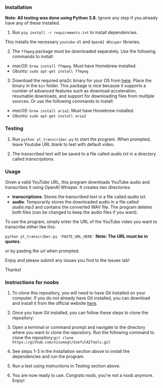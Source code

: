 ### Installation
**Note: All testing was done using Python 3.8.** Ignore any step if you already have any of these installed.
1. Run ```pip install -r requirements.txt``` to install dependencies.

This installs the necessary `youtube-dl` and `OpenAI Whisper` libraries.

2. The `ffmpeg` package must be downloaded separately. Use the following commands to install:
- *macOS*: ```brew install ffmpeg```. Must have Homebrew installed.
- *Ubuntu*: ```sudo apt-get install ffmpeg```

3. Download the required aria2c binary for your OS from [here](https://aria2.github.io/).
   Place the binary in the `bin` folder. This package is nice because it supports a number of advanced features such
   as download acceleration, resumable downloads, and support for downloading files from multiple sources.
   Or use the following commands to install:
- *macOS*: ```brew install aria2```. Must have Homebrew installed.
- *Ubuntu*: ```sudo apt-get install aria2```
### Testing
1. Run ```python yt_transcriber.py``` to start the program. When prompted, leave
   Youtube URL blank to test with default video.

2. The transcribed text will be saved to a file called *audio.txt* in
   a directory called *transcriptions*.

### Usage
Given a valid YouTube URL, this program downloads YouTube audio and transcribes it using OpenAI Whisper. It creates two directories:
- **transcriptions**: Stores the transcribed text in a file called *audio.txt*.
- **audio**: Temporarily stores the downloaded audio in a file called *audio.mp3* and contains the converted WAV file.
  The program deletes both files (can be changed to keep the audio files if you want).

To use the program, simply enter the URL of the YouTube video you want to transcribe either like this:

```python yt_transcriber.py 'PASTE_URL_HERE'``` **Note: The URL must be in quotes.**

or by pasting the url when prompted.

Enjoy and please submit any issues you find to the Issues tab!

Thanks!

### Instructions for noobs
1. To clone this repository, you will need to have Git installed on your computer. If you do not already have Git installed,
   you can download and install it from the official website [here](https://git-scm.com/book/en/v2/Getting-Started-Installing-Git).

2. Once you have Git installed, you can follow these steps to clone the repository:

3. Open a terminal or command prompt and navigate to the directory where you want to clone the repository.
   Run the following command to clone the repository:```git clone https://github.com/nissmogt/UsefulAITools.git```
4. See steps 1-3 in the Installation section above to install the dependencies and run the program.
5. Run a test using instructions in Testing section above.
6. You are now ready to use. Congrats noob, you're not a noob anymore. Enjoy!

